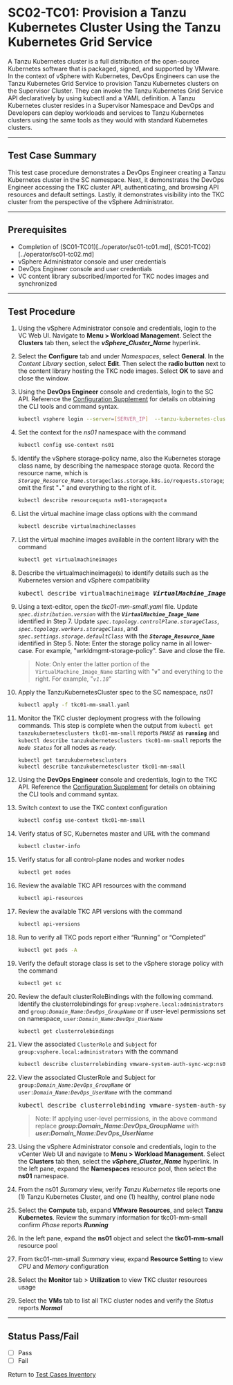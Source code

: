 # SC02-TC01: Provision a Tanzu Kubernetes Cluster Using the Tanzu Kubernetes Grid Service

A Tanzu Kubernetes cluster is a full distribution of the open-source Kubernetes software that is packaged, signed, and supported by VMware. In the context of vSphere with Kubernetes, DevOps Engineers can use the Tanzu Kubernetes Grid Service to provision Tanzu Kubernetes clusters on the Supervisor Cluster. They can invoke the Tanzu Kubernetes Grid Service API declaratively by using kubectl and a YAML definition. A Tanzu Kubernetes cluster resides in a Supervisor Namespace and DevOps and Developers can deploy workloads and services to Tanzu Kubernetes clusters using the same tools as they would with standard Kubernetes clusters.

---

## Test Case Summary

This test case procedure demonstrates a DevOps Engineer creating a Tanzu Kubernetes cluster in the SC namespace.  Next, it demonstrates the DevOps Engineer accessing the TKC cluster API, authenticating, and browsing API resources and default settings. Lastly, it demonstrates visibility into the TKC cluster from the perspective of the vSphere Administrator.

---

## Prerequisites

* Completion of (SC01-TC01)[../operator/sc01-tc01.md], (SC01-TC02)[../operator/sc01-tc02.md]
* vSphere Administrator console and user credentials
* DevOps Engineer console and user credentials
* VC content library subscribed/imported for TKC nodes images and synchronized

---

## Test Procedure

1. Using the vSphere Administrator console and credentials, login to the VC Web UI. Navigate to **Menu > Workload Management**. Select the **Clusters** tab then, select the ***vSphere_Cluster_Name*** hyperlink.

2. Select the **Configure** tab and under *Namespaces*, select **General**. In the *Content Library* section, select **Edit**. Then select the **radio button** next to the content library hosting the TKC node images. Select **OK** to save and close the window.

3. Using the **DevOps Engineer** console and credentials, login to the SC API. Reference the [Configuration Supplement](../supplements/client-configuration.md##Login-to-a-Supervisor-Cluster-as-a-vCenter-Single-Sign-On-User) for details on obtaining the CLI tools and command syntax.

    ```sh
    kubectl vsphere login --server=[SERVER_IP]  --tanzu-kubernetes-cluster-namespace [CLUSTER_NAMESPACE]  --vsphere-username [USER_NAME] --insecure-skip-tls-verify
    ```

4. Set the context for the *ns01* namespace with the command

    ```sh
    kubectl config use-context ns01
    ```

5. Identify the vSphere storage-policy name, also the Kubernetes storage class name, by describing the namespace storage quota. Record the resource name, which is *`Storage_Resource_Name`*`.storageclass.storage.k8s.io/requests.storage`; omit the first "**`.`**" and everything to the right of it.

    ```sh
    kubectl describe resourcequota ns01-storagequota
    ```

6. List the virtual machine image class options with the command

    ```sh
    kubectl describe virtualmachineclasses
    ```

7. List the virtual machine images available in the content library with the command

    ```sh
    kubectl get virtualmachineimages
    ```

8. Describe the virtualmachineimage(s) to identify details such as the Kubernetes version and vSphere compatibility
    <pre>kubectl describe virtualmachineimage <i><b>VirtualMachine_Image_Name</b></i></pre>

9. Using a text-editor, open the *tkc01-mm-small.yaml* file. Update *`spec.distribution.version`* with the ***`VirtualMachine_Image_Name`*** identified in Step 7. Update *`spec.topology.controlPlane.storageClass`*, *`spec.topology.workers.storageClass`*, and *`spec.settings.storage.defaultClass`* with the ***`Storage_Resource_Name`*** identified in Step 5. 
Note: Enter the storage policy name in all lower-case. For example, "wrkldmgmt-storage-policy". 
Save and close the file.

    >Note: Only enter the latter portion of the `VirtualMachine_Image_Name` starting with "**`v`**" and everything to the right. For example, "*`v1.18`*"

10. Apply the TanzuKubernetesCluster spec to the SC namespace, *ns01*

    ```sh
    kubectl apply -f tkc01-mm-small.yaml
    ```

11. Monitor the TKC cluster deployment progress with the following commands. This step is complete when the output from `kubectl get tanzukubernetesclusters tkc01-mm-small` reports *`PHASE`* as **`running`** and `kubectl describe tanzukubernetesclusters tkc01-mm-small` reports the *`Node Status`* for all nodes as *`ready`*.

    ```sh
    kubectl get tanzukubernetesclusters
    kubectl describe tanzukubernetescluster tkc01-mm-small 
    ```

12. Using the **DevOps Engineer** console and credentials, login to the TKC API. Reference the [Configuration Supplement](../supplements/client-configuration.md##-Login-to-a-Tanzu-Kubernetes-Cluster-as-a-vCenter-Single-Sign-On-User) for details on obtaining the CLI tools and command syntax.

13. Switch context to use the TKC context configuration

    ```sh
    kubectl config use-context tkc01-mm-small
    ```

14. Verify status of SC, Kubernetes master and URL with the command

    ```sh
    kubectl cluster-info
    ```

15. Verify status for all control-plane nodes and worker nodes

    ```sh
    kubectl get nodes
    ```

16. Review the available TKC API resources with the command

    ```sh
    kubectl api-resources
    ```

17. Review the available TKC API versions with the command

    ```sh
    kubectl api-versions
    ```

18. Run to verify all TKC pods report either “Running” or “Completed”

    ```sh
    kubectl get pods -A
    ```

19. Verify the default storage class is set to the vSphere storage policy with the command

    ```sh
    kubectl get sc
    ```

20. Review the default clusterRoleBindings with the following command. Identify the clusterrolebindings for `group:vsphere.local:administrators` and `group:`*`Domain_Name:DevOps_GroupName`* or if user-level permissions set on namespace, `user:`*`Domain_Name:DevOps_UserName`*

    ```sh
    kubectl get clusterrolebindings
    ```

21. View the associated `ClusterRole` and `Subject` for `group:vsphere.local:administrators` with the command

    ```sh
    kubectl describe clusterrolebinding vmware-system-auth-sync-wcp:ns01:group:vsphere.local:administrators
    ```

22. View the associated ClusterRole and Subject for `group:`*`Domain_Name:DevOps_GroupName`* or  `user:`*`Domain_Name:DevOps_UserName`* with the command
    <pre>kubectl describe clusterrolebinding vmware-system-auth-sync-wcp:ns01:<i><b>group:Domain_Name:DevOps_GroupName</b></i></pre> 
    >Note: If applying user-level permissions, in the above command replace <i><b>group:Domain_Name:DevOps_GroupName</b></i> with <i><b>user:Domain_Name:DevOps_UserName</b></i>

23. Using the vSphere Administrator console and credentials, login to the vCenter Web UI and navigate to **Menu > Workload Management**. Select the **Clusters** tab then, select the ***vSphere_Cluster_Name*** hyperlink. In the left pane, expand the **Namespaces** resource pool, then select the **ns01** namespace.

24. From the ns01 *Summary* view, verify *Tanzu Kubernetes* tile reports one (1) Tanzu Kubernetes Cluster, and one (1) healthy, control plane node

25. Select the **Compute** tab, expand **VMware Resources**, and select **Tanzu Kubernetes**. Review the summary information for tkc01-mm-small confirm *Phase* reports ***Running***

26. In the left pane, expand the **ns01** object and select the **tkc01-mm-small** resource pool

27. From tkc01-mm-small *Summary* view, expand **Resource Setting** to view *CPU* and *Memory* configuration

28. Select the **Monitor** tab > **Utilization** to view TKC cluster resources usage

29. Select the **VMs** tab to list all TKC cluster nodes and verify the *Status* reports ***Normal***

---
## Status Pass/Fail

* [  ] Pass
* [  ] Fail

Return to [Test Cases Inventory](../README.md###Test-Cases-Inventory)